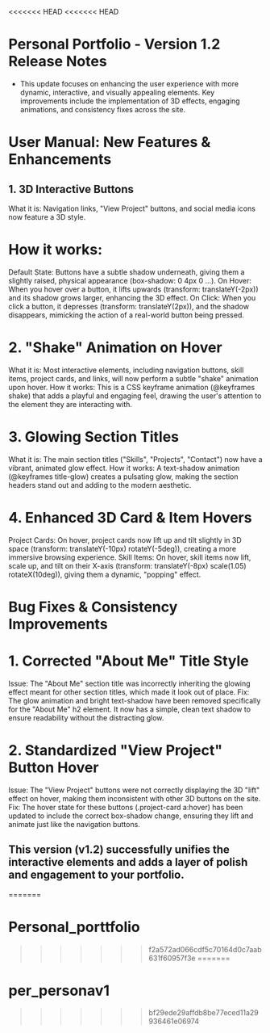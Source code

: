 <<<<<<< HEAD
<<<<<<< HEAD
# Personal Portfolio - Version 1.2 Release Notes
- This update focuses on enhancing the user experience with more dynamic, interactive, and visually appealing elements. Key improvements include the implementation of 3D effects, engaging animations, and consistency fixes across the site.

# User Manual: New Features & Enhancements
## 1. 3D Interactive Buttons

What it is: Navigation links, "View Project" buttons, and social media icons now feature a 3D style.

# How it works:
Default State: Buttons have a subtle shadow underneath, giving them a slightly raised, physical appearance (box-shadow: 0 4px 0 ...).
On Hover: When you hover over a button, it lifts upwards (transform: translateY(-2px)) and its shadow grows larger, enhancing the 3D effect.
On Click: When you click a button, it depresses (transform: translateY(2px)), and the shadow disappears, mimicking the action of a real-world button being pressed.
# 2. "Shake" Animation on Hover
What it is: Most interactive elements, including navigation buttons, skill items, project cards, and links, will now perform a subtle "shake" animation upon hover.
How it works: This is a CSS keyframe animation (@keyframes shake) that adds a playful and engaging feel, drawing the user's attention to the element they are interacting with.

# 3. Glowing Section Titles
What it is: The main section titles ("Skills", "Projects", "Contact") now have a vibrant, animated glow effect.
How it works: A text-shadow animation (@keyframes title-glow) creates a pulsating glow, making the section headers stand out and adding to the modern aesthetic.

# 4. Enhanced 3D Card & Item Hovers
Project Cards: On hover, project cards now lift up and tilt slightly in 3D space (transform: translateY(-10px) rotateY(-5deg)), creating a more immersive browsing experience.
Skill Items: On hover, skill items now lift, scale up, and tilt on their X-axis (transform: translateY(-8px) scale(1.05) rotateX(10deg)), giving them a dynamic, "popping" effect.

# Bug Fixes & Consistency Improvements

# 1. Corrected "About Me" Title Style

Issue: The "About Me" section title was incorrectly inheriting the glowing effect meant for other section titles, which made it look out of place.
Fix: The glow animation and bright text-shadow have been removed specifically for the "About Me" h2 element. It now has a simple, clean text shadow to ensure readability without the distracting glow.

# 2. Standardized "View Project" Button Hover
Issue: The "View Project" buttons were not correctly displaying the 3D "lift" effect on hover, making them inconsistent with other 3D buttons on the site.
Fix: The hover state for these buttons (.project-card a:hover) has been updated to include the correct box-shadow change, ensuring they lift and animate just like the navigation buttons.

## This version (v1.2) successfully unifies the interactive elements and adds a layer of polish and engagement to your portfolio.
=======
# Personal_porttfolio
>>>>>>> f2a572ad066cdf5c70164d0c7aab631f60957f3e
=======
# per_personav1
>>>>>>> bf29ede29affdb8be77eced11a29936461e06974

